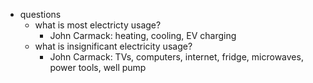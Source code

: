   * questions
    * what is most electricty usage?
      * John Carmack: heating, cooling, EV charging
    * what is insignificant electricity usage?
      * John Carmack: TVs, computers, internet, fridge, microwaves, power tools, well pump